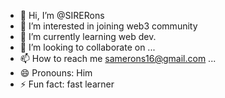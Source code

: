 - 👋 Hi, I’m @SIRERons
- 👀 I’m interested in joining web3 community
- 🌱 I’m currently learning web dev.
- 💞️ I’m looking to collaborate on ...
- 📫 How to reach me samerons16@gmail.com ...
- 😄 Pronouns: Him
- ⚡ Fun fact: fast learner

<!---
SIRERons/SIRERons is a ✨ special ✨ repository because its `README.md` (this file) appears on your GitHub profile.
You can click the Preview link to take a look at your changes.
--->
